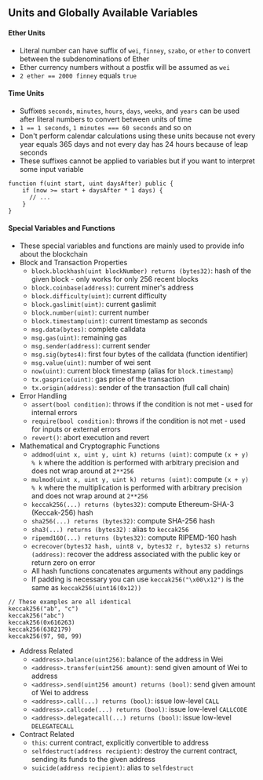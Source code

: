 ## Units and Globally Available Variables

#### Ether Units
  - Literal number can have suffix of ```wei```, ```finney```, ```szabo```, or ```ether``` to convert between the subdenominations of Ether
  - Ether currency numbers without a postfix will be assumed as ```wei```
  - ```2 ether == 2000 finney``` equals ```true```

#### Time Units
  - Suffixes ```seconds```, ```minutes```, ```hours```, ```days```, ```weeks```, and ```years``` can be used after literal numbers to convert between units of time
  - ```1 == 1 seconds```, ```1 minutes === 60 seconds``` and so on
  - Don't perform calendar calculations using these units because not every year equals 365 days and not every day has 24 hours because of leap seconds
  - These suffixes cannot be applied to variables but if you want to interpret some input variable
```
function f(uint start, uint daysAfter) public {
    if (now >= start + daysAfter * 1 days) {
      // ...
    }
}
```

#### Special Variables and Functions
  - These special variables and functions are mainly used to provide info about the blockchain
  - Block and Transaction Properties
    - ```block.blockhash(uint blockNumber) returns (bytes32)```: hash of the given block - only works for only 256 recent blocks
    - ```block.coinbase(address)```: current miner's address
    - ```block.difficulty(uint)```: current difficulty
    - ```block.gaslimit(uint)```: current gaslimit
    - ```block.number(uint)```: current number
    - ```block.timestamp(uint)```: current timestamp as seconds
    - ```msg.data(bytes)```: complete calldata
    - ```msg.gas(uint)```: remaining gas
    - ```msg.sender(address)```: current sender
    - ```msg.sig(bytes4)```: first four bytes of the calldata (function identifier)
    - ```msg.value(uint)```: number of wei sent
    - ```now(uint)```: current block timestamp (alias for ```block.timestamp```)
    - ```tx.gasprice(uint)```: gas price of the transaction
    - ```tx.origin(address)```: sender of the transaction (full call chain)
  - Error Handling
    - ```assert(bool condition)```: throws if the condition is not met - used for internal errors
    - ```require(bool condition)```: throws if the condition is not met - used for inputs or external errors
    - ```revert()```: abort execution and revert
  - Mathematical and Cryptographic Functions
    - ```addmod(uint x, uint y, uint k) returns (uint)```: compute ```(x + y) % k``` where the addition is performed with arbitrary precision and does not wrap around at ```2**256```
    - ```mulmod(uint x, uint y, uint k) returns (uint)```: compute ```(x + y) % k``` where the multiplication is performed with arbitrary precision and does not wrap around at ```2**256```
    - ```keccak256(...) returns (bytes32)```: compute Ethereum-SHA-3 (Keccak-256) hash
    - ```sha256(...) returns (bytes32)```: compute SHA-256 hash
    - ```sha3(...) returns (bytes32)``` : alias to ```keccak256```
    - ```ripemd160(...) returns (bytes32)```: compute RIPEMD-160 hash
    - ```ecrecover(bytes32 hash, uint8 v, bytes32 r, bytes32 s) returns (address)```: recover the address associated with the public key or return zero on error
    - All hash functions concatenates arguments without any paddings
    - If padding is necessary you can use ```keccak256("\x00\x12")``` is the same as ```keccak256(uint16(0x12))```
```
// These examples are all identical
keccak256("ab", "c")
keccak256("abc")
keccak256(0x616263)
keccak256(6382179)
keccak256(97, 98, 99)
```
  - Address Related
    - ```<address>.balance(uint256)```: balance of the address in Wei
    - ```<address>.transfer(uint256 amount)```: send given amount of Wei to address
    - ```<address>.send(uint256 amount) returns (bool)```: send given amount of Wei to address
    - ```<address>.call(...) returns (bool)```: issue low-level ```CALL```
    - ```<address>.callcode(...) returns (bool)```: issue low-level ```CALLCODE```
    - ```<address>.delegatecall(...) returns (bool)```: issue low-level ```DELEGATECALL```
  - Contract Related
    - ```this```: current contract, explicitly convertible to address
    - ```selfdestruct(address recipient)```: destroy the current contract, sending its funds to the given address
    - ```suicide(address recipient)```: alias to ```selfdestruct```

